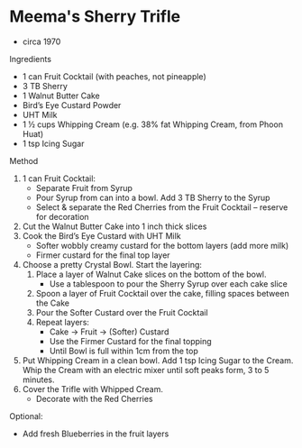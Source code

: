 #   Meema's Sherry Trifle
*   circa 1970

Ingredients
*   1 can Fruit Cocktail (with peaches, not pineapple)
*   3 TB Sherry
*   1 Walnut Butter Cake
*   Bird’s Eye Custard Powder
*   UHT Milk
*   1 ½ cups Whipping Cream (e.g. 38% fat Whipping Cream, from Phoon Huat)
*   1 tsp Icing Sugar

Method
1.  1 can Fruit Cocktail:
    *   Separate Fruit from Syrup
    *   Pour Syrup from can into a bowl. Add 3 TB Sherry to the Syrup
    *   Select & separate the Red Cherries from the Fruit Cocktail – reserve for decoration
2.  Cut the Walnut Butter Cake into 1 inch thick slices
3.  Cook the Bird’s Eye Custard with UHT Milk
    *   Softer wobbly creamy custard for the bottom layers (add more milk)
    *   Firmer custard for the final top layer
4.  Choose a pretty Crystal Bowl.
    Start the layering:
    1.  Place a layer of Walnut Cake slices on the bottom of the bowl.
        *   Use a tablespoon to pour the Sherry Syrup over each cake slice
    2.  Spoon a layer of Fruit Cocktail over the cake, filling spaces between the Cake
    3.  Pour the Softer Custard over the Fruit Cocktail
    4.  Repeat layers:
        *   Cake -> Fruit -> (Softer) Custard
        *   Use the Firmer Custard for the final topping
        *   Until Bowl is full within 1cm from the top
5. Put Whipping Cream in a clean bowl.
    Add 1 tsp Icing Sugar to the Cream.
    Whip the Cream with an electric mixer until soft peaks form, 3 to 5 minutes.
6.  Cover the Trifle with Whipped Cream.
    *   Decorate with the Red Cherries
    
Optional:
*   Add fresh Blueberries in the fruit layers